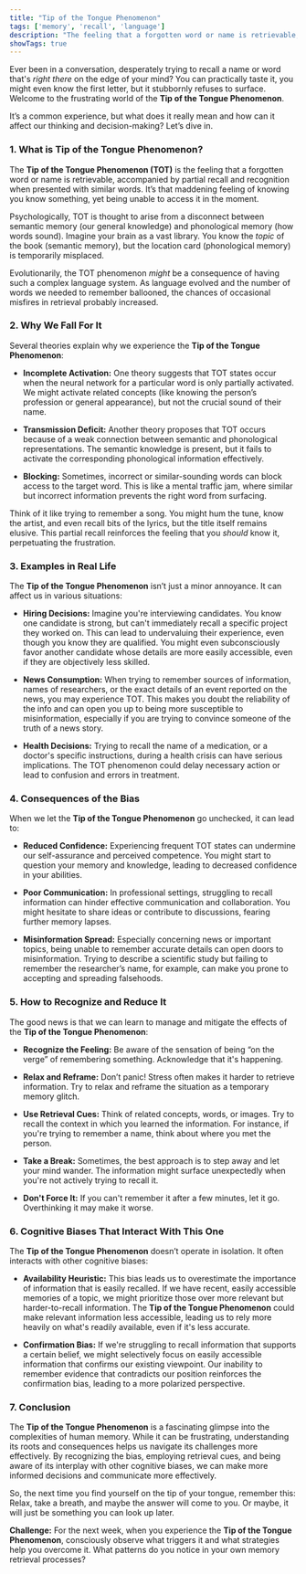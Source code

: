 ```yaml
---
title: "Tip of the Tongue Phenomenon"
tags: ['memory', 'recall', 'language']
description: "The feeling that a forgotten word or name is retrievable, accompanied by partial recall and recognition when presented with similar words."
showTags: true
---
```



Ever been in a conversation, desperately trying to recall a name or word that's *right there* on the edge of your mind? You can practically taste it, you might even know the first letter, but it stubbornly refuses to surface. Welcome to the frustrating world of the **Tip of the Tongue Phenomenon**.

It’s a common experience, but what does it really mean and how can it affect our thinking and decision-making? Let’s dive in.

### 1. What is Tip of the Tongue Phenomenon?

The **Tip of the Tongue Phenomenon (TOT)** is the feeling that a forgotten word or name is retrievable, accompanied by partial recall and recognition when presented with similar words. It’s that maddening feeling of knowing you know something, yet being unable to access it in the moment.

Psychologically, TOT is thought to arise from a disconnect between semantic memory (our general knowledge) and phonological memory (how words sound). Imagine your brain as a vast library. You know the *topic* of the book (semantic memory), but the location card (phonological memory) is temporarily misplaced.

Evolutionarily, the TOT phenomenon *might* be a consequence of having such a complex language system. As language evolved and the number of words we needed to remember ballooned, the chances of occasional misfires in retrieval probably increased.

### 2. Why We Fall For It

Several theories explain why we experience the **Tip of the Tongue Phenomenon**:

*   **Incomplete Activation:** One theory suggests that TOT states occur when the neural network for a particular word is only partially activated. We might activate related concepts (like knowing the person’s profession or general appearance), but not the crucial sound of their name.

*   **Transmission Deficit:** Another theory proposes that TOT occurs because of a weak connection between semantic and phonological representations. The semantic knowledge is present, but it fails to activate the corresponding phonological information effectively.

*   **Blocking:** Sometimes, incorrect or similar-sounding words can block access to the target word. This is like a mental traffic jam, where similar but incorrect information prevents the right word from surfacing.

Think of it like trying to remember a song. You might hum the tune, know the artist, and even recall bits of the lyrics, but the title itself remains elusive. This partial recall reinforces the feeling that you *should* know it, perpetuating the frustration.

### 3. Examples in Real Life

The **Tip of the Tongue Phenomenon** isn’t just a minor annoyance. It can affect us in various situations:

*   **Hiring Decisions:** Imagine you're interviewing candidates. You know one candidate is strong, but can't immediately recall a specific project they worked on. This can lead to undervaluing their experience, even though you know they are qualified. You might even subconsciously favor another candidate whose details are more easily accessible, even if they are objectively less skilled.

*   **News Consumption:** When trying to remember sources of information, names of researchers, or the exact details of an event reported on the news, you may experience TOT. This makes you doubt the reliability of the info and can open you up to being more susceptible to misinformation, especially if you are trying to convince someone of the truth of a news story.

*   **Health Decisions:** Trying to recall the name of a medication, or a doctor's specific instructions, during a health crisis can have serious implications. The TOT phenomenon could delay necessary action or lead to confusion and errors in treatment.

### 4. Consequences of the Bias

When we let the **Tip of the Tongue Phenomenon** go unchecked, it can lead to:

*   **Reduced Confidence:** Experiencing frequent TOT states can undermine our self-assurance and perceived competence. You might start to question your memory and knowledge, leading to decreased confidence in your abilities.

*   **Poor Communication:** In professional settings, struggling to recall information can hinder effective communication and collaboration. You might hesitate to share ideas or contribute to discussions, fearing further memory lapses.

*   **Misinformation Spread:** Especially concerning news or important topics, being unable to remember accurate details can open doors to misinformation. Trying to describe a scientific study but failing to remember the researcher’s name, for example, can make you prone to accepting and spreading falsehoods.

### 5. How to Recognize and Reduce It

The good news is that we can learn to manage and mitigate the effects of the **Tip of the Tongue Phenomenon**:

*   **Recognize the Feeling:** Be aware of the sensation of being “on the verge” of remembering something. Acknowledge that it's happening.

*   **Relax and Reframe:** Don’t panic! Stress often makes it harder to retrieve information. Try to relax and reframe the situation as a temporary memory glitch.

*   **Use Retrieval Cues:** Think of related concepts, words, or images. Try to recall the context in which you learned the information. For instance, if you're trying to remember a name, think about where you met the person.

*   **Take a Break:** Sometimes, the best approach is to step away and let your mind wander. The information might surface unexpectedly when you're not actively trying to recall it.

*   **Don't Force It:** If you can't remember it after a few minutes, let it go. Overthinking it may make it worse.

### 6. Cognitive Biases That Interact With This One

The **Tip of the Tongue Phenomenon** doesn’t operate in isolation. It often interacts with other cognitive biases:

*   **Availability Heuristic:** This bias leads us to overestimate the importance of information that is easily recalled. If we have recent, easily accessible memories of a topic, we might prioritize those over more relevant but harder-to-recall information. The **Tip of the Tongue Phenomenon** could make relevant information less accessible, leading us to rely more heavily on what's readily available, even if it's less accurate.

*   **Confirmation Bias:** If we're struggling to recall information that supports a certain belief, we might selectively focus on easily accessible information that confirms our existing viewpoint. Our inability to remember evidence that contradicts our position reinforces the confirmation bias, leading to a more polarized perspective.

### 7. Conclusion

The **Tip of the Tongue Phenomenon** is a fascinating glimpse into the complexities of human memory. While it can be frustrating, understanding its roots and consequences helps us navigate its challenges more effectively. By recognizing the bias, employing retrieval cues, and being aware of its interplay with other cognitive biases, we can make more informed decisions and communicate more effectively.

So, the next time you find yourself on the tip of your tongue, remember this: Relax, take a breath, and maybe the answer will come to you. Or maybe, it will just be something you can look up later.

**Challenge:** For the next week, when you experience the **Tip of the Tongue Phenomenon**, consciously observe what triggers it and what strategies help you overcome it. What patterns do you notice in your own memory retrieval processes?


